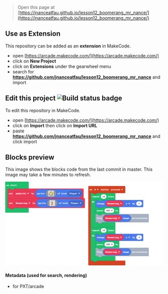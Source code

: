  


> Open this page at [https://jnanceatfau.github.io/lesson12_boomerang_mr_nance/](https://jnanceatfau.github.io/lesson12_boomerang_mr_nance/)

## Use as Extension

This repository can be added as an **extension** in MakeCode.

* open [https://arcade.makecode.com/](https://arcade.makecode.com/)
* click on **New Project**
* click on **Extensions** under the gearwheel menu
* search for **https://github.com/jnanceatfau/lesson12_boomerang_mr_nance** and import

## Edit this project ![Build status badge](https://github.com/jnanceatfau/lesson12_boomerang_mr_nance/workflows/MakeCode/badge.svg)

To edit this repository in MakeCode.

* open [https://arcade.makecode.com/](https://arcade.makecode.com/)
* click on **Import** then click on **Import URL**
* paste **https://github.com/jnanceatfau/lesson12_boomerang_mr_nance** and click import

## Blocks preview

This image shows the blocks code from the last commit in master.
This image may take a few minutes to refresh.

![A rendered view of the blocks](https://github.com/jnanceatfau/lesson12_boomerang_mr_nance/raw/master/.github/makecode/blocks.png)

#### Metadata (used for search, rendering)

* for PXT/arcade
<script src="https://makecode.com/gh-pages-embed.js"></script><script>makeCodeRender("{{ site.makecode.home_url }}", "{{ site.github.owner_name }}/{{ site.github.repository_name }}");</script>
